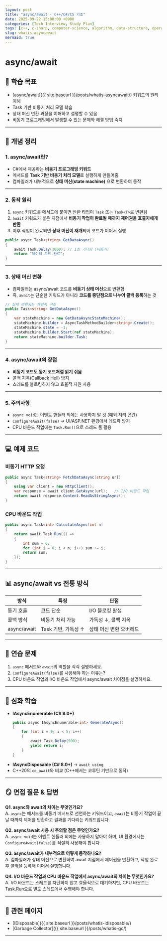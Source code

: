 ```yaml
---
layout: post
title: "async/await - C++/C#/CS 기초"
date: 2025-09-22 15:00:00 +0900
categories: [Tech Interview, Study Plan]
tags: [c++, c-sharp, computer-science, algorithm, data-structure, operating-system, network, database, design-pattern]
slug: whatis-asyncawait
mermaid: true
---
```


# async/await

## 📌 학습 목표
- [async/await]({{ site.baseurl }}/posts/whatis-asyncawait/) 키워드의 원리 이해  
- Task 기반 비동기 처리 모델 학습  
- 상태 머신 변환 과정을 이해하고 설명할 수 있음  
- 비동기 프로그래밍에서 발생할 수 있는 문제와 해결 방법 숙지  

---

## 📝 개념 정리

### 1. async/await란?
- C#에서 제공하는 **비동기 프로그래밍 키워드**  
- 메서드를 **Task 기반 비동기 처리 모델**로 실행하게 만들어줌  
- 컴파일러가 내부적으로 **상태 머신(state machine)** 으로 변환하여 동작  

---

### 2. 동작 원리
1. `async` 키워드를 메서드에 붙이면 반환 타입이 `Task` 또는 `Task<T>`로 변환됨  
2. `await` 키워드가 붙은 지점에서 **비동기 작업이 완료될 때까지 제어권을 호출자에게 반환**  
3. 이후 작업이 완료되면 **상태 머신이 재개**되어 코드가 이어서 실행  

```csharp
public async Task<string> GetDataAsync()
{
    await Task.Delay(1000); // 1초 기다림 (비동기)
    return "데이터 로드 완료";
}
```

---

### 3. 상태 머신 변환
- 컴파일러는 async/await 코드를 **비동기 상태 머신**으로 변환함  
- 즉, `await`는 단순한 키워드가 아니라 **코드를 중단점으로 나누어 콜백 등록**하는 것  

```csharp
// 실제 변환되는 개념적 구조
public Task<string> GetDataAsync()
{
    var stateMachine = new GetDataAsyncStateMachine();
    stateMachine.builder = AsyncTaskMethodBuilder<string>.Create();
    stateMachine.state = -1;
    stateMachine.builder.Start(ref stateMachine);
    return stateMachine.builder.Task;
}
```

---

### 4. async/await의 장점
- **비동기 코드도 동기 코드처럼 읽기 쉬움**  
- 콜백 지옥(Callback Hell) 방지  
- 스레드를 블로킹하지 않고 효율적 자원 사용  

---

### 5. 주의사항
- `async void`는 이벤트 핸들러 외에는 사용하지 말 것 (예외 처리 곤란)  
- `ConfigureAwait(false)` → UI/ASP.NET 환경에서 데드락 방지  
- CPU 바운드 작업에는 `Task.Run()`으로 스레드 풀 활용  

---

## 💻 예제 코드

### 비동기 HTTP 요청
```csharp
public async Task<string> FetchDataAsync(string url)
{
    using var client = new HttpClient();
    var response = await client.GetAsync(url);   // I/O 바운드 작업
    return await response.Content.ReadAsStringAsync();
}
```

### CPU 바운드 작업
```csharp
public async Task<int> CalculateAsync(int n)
{
    return await Task.Run(() =>
    {
        int sum = 0;
        for (int i = 0; i < n; i++) sum += i;
        return sum;
    });
}
```

---

## 📊 async/await vs 전통 방식

| 방식 | 특징 | 단점 |
|------|------|------|
| 동기 호출 | 코드 단순 | I/O 블로킹 발생 |
| 콜백 방식 | 비동기 처리 가능 | 가독성 ↓, 콜백 지옥 |
| async/await | Task 기반, 가독성 ↑ | 상태 머신 변환 오버헤드 |

---

## 🎯 연습 문제
1. `async` 메서드와 `await`의 역할을 각각 설명하세요.  
2. `ConfigureAwait(false)`를 사용해야 하는 이유는?  
3. CPU 바운드 작업과 I/O 바운드 작업에서 async/await 차이점을 설명하세요.  

---

## 🔎 심화 학습
- **IAsyncEnumerable<T> (C# 8.0+)**  
  ```csharp
  public async IAsyncEnumerable<int> GenerateAsync()
  {
      for (int i = 0; i < 5; i++)
      {
          await Task.Delay(500);
          yield return i;
      }
  }
  ```
- **IAsyncDisposable (C# 8.0+)** → `await using`  
- C++20의 `co_await`와 비교 (C++에서는 코루틴 기반으로 동작)  

---

## 🪞 면접 질문 & 답변

**Q1. async와 await의 차이는 무엇인가요?**  
A. `async`는 메서드를 비동기 메서드로 선언하는 키워드이고, `await`는 비동기 작업이 끝날 때까지 제어를 반환하고 결과를 기다리는 키워드입니다.  

**Q2. async/await 사용 시 주의할 점은 무엇인가요?**  
A. `async void`는 이벤트 핸들러 외에는 사용하지 말아야 하며, UI 환경에서는 `ConfigureAwait(false)`를 적절히 사용해야 합니다.  

**Q3. async/await가 내부적으로 어떻게 동작하나요?**  
A. 컴파일러가 상태 머신으로 변환하여 await 지점에서 제어권을 반환하고, 작업 완료 후 콜백을 등록해 이어서 실행합니다.  

**Q4. I/O 바운드 작업과 CPU 바운드 작업에서 async/await의 차이는 무엇인가요?**  
A. I/O 바운드는 스레드를 차단하지 않고 효율적으로 대기하지만, CPU 바운드는 Task.Run으로 별도 스레드에서 수행해야 합니다.  

---

## 🔗 관련 페이지
- [IDisposable]({{ site.baseurl }}/posts/whatis-idisposable/)  
- [Garbage Collector]({{ site.baseurl }}/posts/whatis-gc/)  

---
